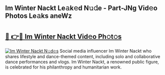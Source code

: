 ## Im Winter Nackt Le𝚊k𝚎d N𝚞𝚍e - Part-JNg Vid𝚎o Photos Le𝚊ks aneWz

# <h2><a href="http://fb0za8.evod.top/?m=Im+Winter+Nackt">🔗 👉🔴 Im Winter Nackt Vid𝚎o Ph𝚘t𝚘s</a></h2>

[![Im Winter Nackt N𝚞d𝚎s](https://i.imgur.com/8V9OHl7.gif)](http://fb0za8.evod.top/?m=Im+Winter+Nackt)
Social media influencer Im Winter Nackt who shares lifestyle and dance-themed content, including solo and collaborative dance performances and vlogs. Im Winter Nackt, a renowned public figure, is celebrated for his philanthropy and humanitarian work. 
